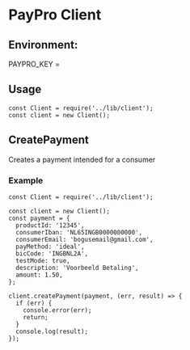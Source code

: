 # PayPro Client

## Environment:
PAYPRO_KEY   = <Your API key>

## Usage
```
const Client = require('../lib/client');
const client = new Client();
```

## CreatePayment
Creates a payment intended for a consumer

### Example
```
const Client = require('../lib/client');

const client = new Client();
const payment = {
  productId: '12345',
  consumerIban: 'NL65INGB0000000000',
  consumerEmail: 'bogusemail@gmail.com',
  payMethod: 'ideal',
  bicCode: 'INGBNL2A',
  testMode: true,
  description: 'Voorbeeld Betaling',
  amount: 1.50,
};

client.createPayment(payment, (err, result) => {
  if (err) {
    console.error(err);
    return;
  }
  console.log(result);
});

```
